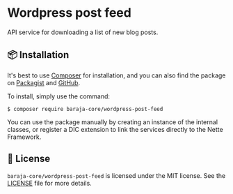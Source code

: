 Wordpress post feed
===================

API service for downloading a list of new blog posts.

📦 Installation
---------------

It's best to use [Composer](https://getcomposer.org) for installation, and you can also find the package on
[Packagist](https://packagist.org/packages/baraja-core/wordpress-post-feed) and
[GitHub](https://github.com/baraja-core/wordpress-post-feed).

To install, simply use the command:

```
$ composer require baraja-core/wordpress-post-feed
```

You can use the package manually by creating an instance of the internal classes, or register a DIC extension to link the services directly to the Nette Framework.

📄 License
-----------

`baraja-core/wordpress-post-feed` is licensed under the MIT license. See the [LICENSE](https://github.com/baraja-core/template/blob/master/LICENSE) file for more details.

